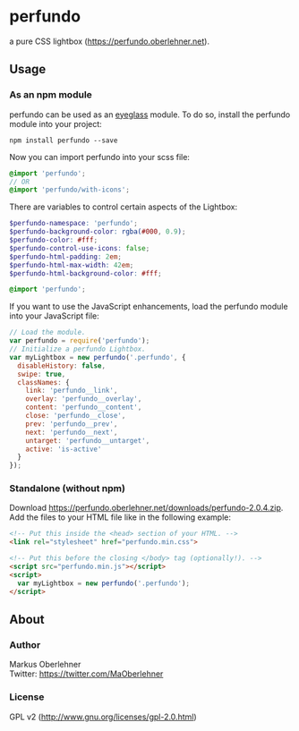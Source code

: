 # perfundo
a pure CSS lightbox (https://perfundo.oberlehner.net).

## Usage
### As an npm module
perfundo can be used as an [eyeglass](https://github.com/sass-eyeglass/eyeglass)
module. To do so, install the perfundo module into your project:
```
npm install perfundo --save
```

Now you can import perfundo into your scss file:
```scss
@import 'perfundo';
// OR
@import 'perfundo/with-icons';
```

There are variables to control certain aspects of the Lightbox:
```scss
$perfundo-namespace: 'perfundo';
$perfundo-background-color: rgba(#000, 0.9);
$perfundo-color: #fff;
$perfundo-control-use-icons: false;
$perfundo-html-padding: 2em;
$perfundo-html-max-width: 42em;
$perfundo-html-background-color: #fff;

@import 'perfundo';
```

If you want to use the JavaScript enhancements, load the perfundo module into
your JavaScript file:
```js
// Load the module.
var perfundo = require('perfundo');
// Initialize a perfundo Lightbox.
var myLightbox = new perfundo('.perfundo', {
  disableHistory: false,
  swipe: true,
  classNames: {
    link: 'perfundo__link',
    overlay: 'perfundo__overlay',
    content: 'perfundo__content',
    close: 'perfundo__close',
    prev: 'perfundo__prev',
    next: 'perfundo__next',
    untarget: 'perfundo__untarget',
    active: 'is-active'
  }
});
```

### Standalone (without npm)
Download https://perfundo.oberlehner.net/downloads/perfundo-2.0.4.zip. Add the
files to your HTML file like in the following example:
```html
<!-- Put this inside the <head> section of your HTML. -->
<link rel="stylesheet" href="perfundo.min.css">

<!-- Put this before the closing </body> tag (optionally!). -->
<script src="perfundo.min.js"></script>
<script>
  var myLightbox = new perfundo('.perfundo');
</script>
```

## About
### Author
Markus Oberlehner  
Twitter: https://twitter.com/MaOberlehner

### License
GPL v2 (http://www.gnu.org/licenses/gpl-2.0.html)

